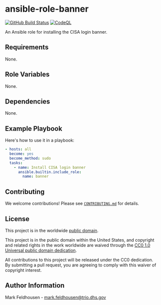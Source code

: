 # ansible-role-banner #

[![GitHub Build Status](https://github.com/cisagov/ansible-role-banner/workflows/build/badge.svg)](https://github.com/cisagov/ansible-role-banner/actions)
[![CodeQL](https://github.com/cisagov/ansible-role-banner/workflows/CodeQL/badge.svg)](https://github.com/cisagov/ansible-role-banner/actions/workflows/codeql-analysis.yml)

An Ansible role for installing the CISA login banner.

## Requirements ##

None.

## Role Variables ##

None.

<!--
| Variable | Description | Default | Required |
|----------|-------------|---------|----------|
| optional_variable | Describe its purpose. | `default_value` | No |
| required_variable | Describe its purpose. | n/a | Yes |
-->

## Dependencies ##

None.

## Example Playbook ##

Here's how to use it in a playbook:

```yaml
- hosts: all
  become: yes
  become_method: sudo
  tasks:
    - name: Install CISA login banner
      ansible.builtin.include_role:
        name: banner
```

## Contributing ##

We welcome contributions!  Please see [`CONTRIBUTING.md`](CONTRIBUTING.md) for
details.

## License ##

This project is in the worldwide [public domain](LICENSE).

This project is in the public domain within the United States, and
copyright and related rights in the work worldwide are waived through
the [CC0 1.0 Universal public domain
dedication](https://creativecommons.org/publicdomain/zero/1.0/).

All contributions to this project will be released under the CC0
dedication. By submitting a pull request, you are agreeing to comply
with this waiver of copyright interest.

## Author Information ##

Mark Feldhousen - <mark.feldhousen@trio.dhs.gov>
